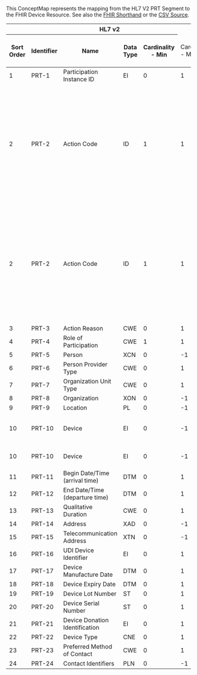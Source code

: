 
This ConceptMap represents the mapping from the HL7 V2 PRT Segment to the FHIR Device Resource. See also the <a href='https://github.com/HL7/v2-to-fhir/blob/master/tank/Segment PRT to Device.fsh'>FHIR Shorthand</a> or the <a href='https://github.com/HL7/v2-to-fhir/blob/master/mappings/segments/HL7 Segment - FHIR R4_ PRT[Device] - Sheet1.csv'>CSV Source</a>.
<table class='grid'><thead>
<tr><th colspan='6'>HL7 v2</th><th colspan='3'>Condition (IF True, args)</th><th colspan='7'>HL7 FHIR</th><th rowspan='2'>Comments</th></tr>
<tr><th title='Rows are listed in sequence of how they appear in the v2 standard. The first column, Sort Order, provides a sort order that can re-create the original v2 standard sequence in case one opts to re-sort/filter the rows.'>Sort Order</th><th title='Contains the formal Segment Name and Field Sequence according to the base standard using &quot;-&quot; as the delimiter.'>Identifier</th><th title='The formal name of the field in the most current published version.'>Name</th><th title='The data type of the field in the most current published version if not deprecated, otherwise the data type at the time it was deprecated and removed.'>Data Type</th><th title='The V2 min cardinality expressed numerically.'>Cardinality - Min</th><td style='border-right: 2px' title='The V2 max cardinality expressed numerically.'>Cardinality - Max</td><th title='Condition in an easy to read syntax (Computable ANTLR)'>Computable ANTLR</th><th title='Condition in FHIRPath Notation'>Computable FHIRPath</th><td style='border-right: 2px' title='Condition expressed in narrative form'>Narrative</td><th title='An existing FHIR attribute in the target FHIR version.'>FHIR Attribute</th><th title='A proposed extension. It will be expressed with #ext-...# around the proposed name. '>Extension</th><th title='The FHIR attribute&apos;s data type in the target FHIR version.'>Data Type</th><th title='The FHIR min cardinality expressed numerically.'>Cardinality - Min</th><td style='border-right: 2px' title='The FHIR max cardinality expressed numerically.'>Cardinality - Max</td><th title='The URL to the Data Type Map that is to be used for the attribute in this segment.'>Data Type Mapping</th><th title='The fixed or computed value to assign'>Assignment</th><th title='The URL to the Vocabulary Map that is to be used for the coded element for this attribute.'>Vocabulary Mapping<br/>(IS, ID, CE, CEN, CWE)</th></tr></thead>
<tbody>
<tr><td>1</td><td>PRT-1</td><td>Participation Instance ID</td><td>EI</td><td>0</td><td style='border-right: 2px'>1</td><td></td><td></td><td style='border-right: 2px'></td><td></td><td></td><td></td><td></td><td></td><td></td><td></td><td></td><td></td></tr>
<tr><td>2</td><td>PRT-2</td><td>Action Code</td><td>ID</td><td>1</td><td style='border-right: 2px'>1</td><td>IF PRT-2 IS "D"</td><td></td><td style='border-right: 2px'>inactivate the relationship between the mapped resource that the PRT segment is asociated with in the message with the Device resource.</td><td></td><td></td><td></td><td></td><td></td><td></td><td></td><td></td><td></td></tr>
<tr><td>2</td><td>PRT-2</td><td>Action Code</td><td>ID</td><td>1</td><td style='border-right: 2px'>1</td><td>IF PRT-2 IS IN ("A", "S", "U", X")</td><td></td><td style='border-right: 2px'>activate the relationship between the mapped resource that the PRT segment is asociated with in the message with the Device resource.</td><td></td><td></td><td></td><td></td><td></td><td></td><td></td><td></td><td></td></tr>
<tr><td>3</td><td>PRT-3</td><td>Action Reason</td><td>CWE</td><td>0</td><td style='border-right: 2px'>1</td><td></td><td></td><td style='border-right: 2px'></td><td></td><td></td><td></td><td></td><td></td><td></td><td></td><td></td><td></td></tr>
<tr><td>4</td><td>PRT-4</td><td>Role of Participation</td><td>CWE</td><td>1</td><td style='border-right: 2px'>1</td><td></td><td></td><td style='border-right: 2px'></td><td></td><td></td><td></td><td></td><td></td><td></td><td></td><td></td><td></td></tr>
<tr><td>5</td><td>PRT-5</td><td>Person</td><td>XCN</td><td>0</td><td style='border-right: 2px'>-1</td><td></td><td></td><td style='border-right: 2px'></td><td></td><td></td><td></td><td></td><td></td><td></td><td></td><td></td><td></td></tr>
<tr><td>6</td><td>PRT-6</td><td>Person Provider Type</td><td>CWE</td><td>0</td><td style='border-right: 2px'>1</td><td></td><td></td><td style='border-right: 2px'></td><td></td><td></td><td></td><td></td><td></td><td></td><td></td><td></td><td></td></tr>
<tr><td>7</td><td>PRT-7</td><td>Organization Unit Type</td><td>CWE</td><td>0</td><td style='border-right: 2px'>1</td><td></td><td></td><td style='border-right: 2px'></td><td></td><td></td><td></td><td></td><td></td><td></td><td></td><td></td><td></td></tr>
<tr><td>8</td><td>PRT-8</td><td>Organization</td><td>XON</td><td>0</td><td style='border-right: 2px'>-1</td><td></td><td></td><td style='border-right: 2px'></td><td></td><td></td><td></td><td></td><td></td><td></td><td></td><td></td><td></td></tr>
<tr><td>9</td><td>PRT-9</td><td>Location</td><td>PL</td><td>0</td><td style='border-right: 2px'>-1</td><td></td><td></td><td style='border-right: 2px'></td><td></td><td></td><td></td><td></td><td></td><td></td><td></td><td></td><td></td></tr>
<tr><td>10</td><td>PRT-10</td><td>Device</td><td>EI</td><td>0</td><td style='border-right: 2px'>-1</td><td></td><td></td><td style='border-right: 2px'>If it represents a HRF or AIDC</td><td><a href='https://hl7.org/fhir/R4/Device.Device-definitions.html#Device.udiCarrier'>Device.udiCarrier</a></td><td></td><td><a href='https://hl7.org/fhir/R4/Device.Device-definitions.html#Device.BackboneElement'>Device.BackboneElement</a></td><td>0</td><td>-1</td><td><a href='ConceptMap-datatype-ei-udicarrier-to-device.html'>EI[Device-udiCarrier]</a></td><td></td><td></td><td></td></tr>
<tr><td>10</td><td>PRT-10</td><td>Device</td><td>EI</td><td>0</td><td style='border-right: 2px'>-1</td><td></td><td></td><td style='border-right: 2px'>If not an HRF or AIDC</td><td><a href='https://hl7.org/fhir/R4/Device.Device-definitions.html#Device.identifier'>Device.identifier</a></td><td></td><td><a href='https://hl7.org/fhir/R4/Device.Device-definitions.html#Device.Identifier'>Device.Identifier</a></td><td>0</td><td>-1</td><td><a href='ConceptMap-datatype-ei-extension-to-identifier.html'>EI[Identifier-Extension]</a></td><td></td><td></td><td></td></tr>
<tr><td>11</td><td>PRT-11</td><td>Begin Date/Time (arrival time)</td><td>DTM</td><td>0</td><td style='border-right: 2px'>1</td><td></td><td></td><td style='border-right: 2px'></td><td></td><td></td><td></td><td></td><td></td><td></td><td></td><td></td><td></td></tr>
<tr><td>12</td><td>PRT-12</td><td>End Date/Time (departure time)</td><td>DTM</td><td>0</td><td style='border-right: 2px'>1</td><td></td><td></td><td style='border-right: 2px'></td><td></td><td></td><td></td><td></td><td></td><td></td><td></td><td></td><td></td></tr>
<tr><td>13</td><td>PRT-13</td><td>Qualitative Duration</td><td>CWE</td><td>0</td><td style='border-right: 2px'>1</td><td></td><td></td><td style='border-right: 2px'></td><td></td><td></td><td></td><td></td><td></td><td></td><td></td><td></td><td></td></tr>
<tr><td>14</td><td>PRT-14</td><td>Address</td><td>XAD</td><td>0</td><td style='border-right: 2px'>-1</td><td></td><td></td><td style='border-right: 2px'></td><td></td><td></td><td></td><td></td><td></td><td></td><td></td><td></td><td></td></tr>
<tr><td>15</td><td>PRT-15</td><td>Telecommunication Address</td><td>XTN</td><td>0</td><td style='border-right: 2px'>-1</td><td></td><td></td><td style='border-right: 2px'></td><td></td><td></td><td></td><td></td><td></td><td></td><td></td><td></td><td></td></tr>
<tr><td>16</td><td>PRT-16</td><td>UDI Device Identifier</td><td>EI</td><td>0</td><td style='border-right: 2px'>1</td><td></td><td></td><td style='border-right: 2px'></td><td><a href='https://hl7.org/fhir/R4/Device.Device-definitions.html#Device.udiCarrier'>Device.udiCarrier</a></td><td></td><td><a href='https://hl7.org/fhir/R4/Device.Device-definitions.html#Device.BackboneElement'>Device.BackboneElement</a></td><td>0</td><td>-1</td><td><a href='ConceptMap-datatype-ei-udicarrier-to-device.html'>EI[Device-udiCarrier]</a></td><td></td><td></td><td></td></tr>
<tr><td>17</td><td>PRT-17</td><td>Device Manufacture Date</td><td>DTM</td><td>0</td><td style='border-right: 2px'>1</td><td></td><td></td><td style='border-right: 2px'></td><td><a href='https://hl7.org/fhir/R4/Device.Device-definitions.html#Device.manufactureDate'>Device.manufactureDate</a></td><td></td><td><a href='https://hl7.org/fhir/R4/Device.Device-definitions.html#Device.dateTime'>Device.dateTime</a></td><td>0</td><td>1</td><td></td><td></td><td></td><td></td></tr>
<tr><td>18</td><td>PRT-18</td><td>Device Expiry Date</td><td>DTM</td><td>0</td><td style='border-right: 2px'>1</td><td></td><td></td><td style='border-right: 2px'></td><td><a href='https://hl7.org/fhir/R4/Device.Device-definitions.html#Device.expirationDate'>Device.expirationDate</a></td><td></td><td><a href='https://hl7.org/fhir/R4/Device.Device-definitions.html#Device.dateTime'>Device.dateTime</a></td><td>0</td><td>1</td><td></td><td></td><td></td><td></td></tr>
<tr><td>19</td><td>PRT-19</td><td>Device Lot Number</td><td>ST</td><td>0</td><td style='border-right: 2px'>1</td><td></td><td></td><td style='border-right: 2px'></td><td><a href='https://hl7.org/fhir/R4/Device.Device-definitions.html#Device.lotNumber'>Device.lotNumber</a></td><td></td><td><a href='https://hl7.org/fhir/R4/Device.Device-definitions.html#Device.string'>Device.string</a></td><td>0</td><td>1</td><td></td><td></td><td></td><td></td></tr>
<tr><td>20</td><td>PRT-20</td><td>Device Serial Number</td><td>ST</td><td>0</td><td style='border-right: 2px'>1</td><td></td><td></td><td style='border-right: 2px'></td><td><a href='https://hl7.org/fhir/R4/Device.Device-definitions.html#Device.serialNumber'>Device.serialNumber</a></td><td></td><td><a href='https://hl7.org/fhir/R4/Device.Device-definitions.html#Device.string'>Device.string</a></td><td>0</td><td>1</td><td></td><td></td><td></td><td></td></tr>
<tr><td>21</td><td>PRT-21</td><td>Device Donation Identification</td><td>EI</td><td>0</td><td style='border-right: 2px'>1</td><td></td><td></td><td style='border-right: 2px'></td><td><a href='https://hl7.org/fhir/R4/Device.Device-definitions.html#Device.distinctIdentiifer'>Device.distinctIdentiifer</a></td><td></td><td><a href='https://hl7.org/fhir/R4/Device.Device-definitions.html#Device.string'>Device.string</a></td><td>0</td><td>1</td><td></td><td></td><td></td><td></td></tr>
<tr><td>22</td><td>PRT-22</td><td>Device Type</td><td>CNE</td><td>0</td><td style='border-right: 2px'>1</td><td></td><td></td><td style='border-right: 2px'></td><td><a href='https://hl7.org/fhir/R4/Device.Device-definitions.html#Device.type'>Device.type</a></td><td></td><td><a href='https://hl7.org/fhir/R4/Device.Device-definitions.html#Device.CodeableConcept'>Device.CodeableConcept</a></td><td>0</td><td>1</td><td><a href='ConceptMap-datatype-cne-to-codeableconcept.html'>CNE[CodeableConcept]</a></td><td></td><td></td><td></td></tr>
<tr><td>23</td><td>PRT-23</td><td>Preferred Method of Contact</td><td>CWE</td><td>0</td><td style='border-right: 2px'>1</td><td></td><td></td><td style='border-right: 2px'></td><td></td><td></td><td></td><td></td><td></td><td></td><td></td><td></td><td></td></tr>
<tr><td>24</td><td>PRT-24</td><td>Contact Identifiers</td><td>PLN</td><td>0</td><td style='border-right: 2px'>-1</td><td></td><td></td><td style='border-right: 2px'></td><td></td><td></td><td></td><td></td><td></td><td></td><td></td><td></td><td></td></tr>
</tbody>
</table>
